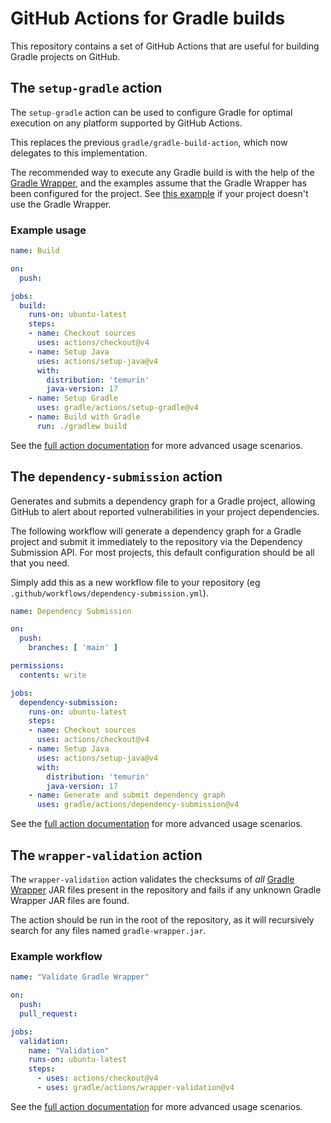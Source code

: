 # GitHub Actions for Gradle builds

This repository contains a set of GitHub Actions that are useful for building Gradle projects on GitHub.

## The `setup-gradle` action

The `setup-gradle` action can be used to configure Gradle for optimal execution on any platform supported by GitHub Actions.

This replaces the previous `gradle/gradle-build-action`, which now delegates to this implementation.

The recommended way to execute any Gradle build is with the help of the [Gradle Wrapper](https://docs.gradle.org/current/userguide/gradle_wrapper.html), and the examples assume that the Gradle Wrapper has been configured for the project. See [this example](docs/setup-gradle.md#build-with-a-specific-gradle-version) if your project doesn't use the Gradle Wrapper.

### Example usage

```yaml
name: Build

on:
  push:

jobs:
  build:
    runs-on: ubuntu-latest
    steps:
    - name: Checkout sources
      uses: actions/checkout@v4
    - name: Setup Java
      uses: actions/setup-java@v4
      with:
        distribution: 'temurin'
        java-version: 17
    - name: Setup Gradle
      uses: gradle/actions/setup-gradle@v4
    - name: Build with Gradle
      run: ./gradlew build
```

See the [full action documentation](docs/setup-gradle.md) for more advanced usage scenarios.

## The `dependency-submission` action

Generates and submits a dependency graph for a Gradle project, allowing GitHub to alert about reported vulnerabilities in your project dependencies.

The following workflow will generate a dependency graph for a Gradle project and submit it immediately to the repository via the
Dependency Submission API. For most projects, this default configuration should be all that you need.

Simply add this as a new workflow file to your repository (eg `.github/workflows/dependency-submission.yml`).

```yaml
name: Dependency Submission

on:
  push:
    branches: [ 'main' ]

permissions:
  contents: write

jobs:
  dependency-submission:
    runs-on: ubuntu-latest
    steps:
    - name: Checkout sources
      uses: actions/checkout@v4
    - name: Setup Java
      uses: actions/setup-java@v4
      with:
        distribution: 'temurin'
        java-version: 17
    - name: Generate and submit dependency graph
      uses: gradle/actions/dependency-submission@v4
```

See the [full action documentation](docs/dependency-submission.md) for more advanced usage scenarios.

## The `wrapper-validation` action

The `wrapper-validation` action validates the checksums of _all_ [Gradle Wrapper](https://docs.gradle.org/current/userguide/gradle_wrapper.html) JAR files present in the repository and fails if any unknown Gradle Wrapper JAR files are found.

The action should be run in the root of the repository, as it will recursively search for any files named `gradle-wrapper.jar`.

### Example workflow

```yaml
name: "Validate Gradle Wrapper"

on:
  push:
  pull_request:

jobs:
  validation:
    name: "Validation"
    runs-on: ubuntu-latest
    steps:
      - uses: actions/checkout@v4
      - uses: gradle/actions/wrapper-validation@v4
```

See the [full action documentation](docs/wrapper-validation.md) for more advanced usage scenarios.
